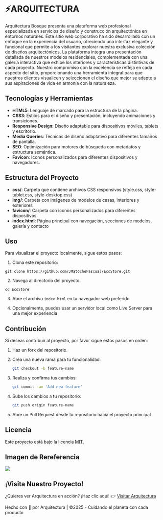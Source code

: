 # ⚡️ARQUITECTURA

Arquitectura Bosque presenta una plataforma web profesional especializada en servicios de diseño y construcción arquitectónica en entornos naturales. Este sitio web corporativo ha sido desarrollado con un enfoque en la experiencia del usuario, ofreciendo una interfaz elegante y funcional que permite a los visitantes explorar nuestra exclusiva colección de diseños arquitectónicos. La plataforma integra una presentación detallada de nuestros modelos residenciales, complementada con una galería interactiva que exhibe los interiores y características distintivas de cada proyecto. Nuestro compromiso con la excelencia se refleja en cada aspecto del sitio, proporcionando una herramienta integral para que nuestros clientes visualicen y seleccionen el diseño que mejor se adapte a sus aspiraciones de vida en armonía con la naturaleza.

## Tecnologías y Herramientas

- **HTML5**: Lenguaje de marcado para la estructura de la página.
- **CSS3**: Estilos para el diseño y presentación, incluyendo animaciones y transiciones.
- **Responsive Design**: Diseño adaptable para dispositivos móviles, tablets y escritorio.
- **Media Queries**: Técnicas de diseño adaptativo para diferentes tamaños de pantalla.
- **SEO**: Optimización para motores de búsqueda con metadatos y estructura semántica.
- **Favicon**: Iconos personalizados para diferentes dispositivos y navegadores.

## Estructura del Proyecto

- **css/**: Carpeta que contiene archivos CSS responsivos (style.css, style-tablet.css, style-desktop.css)
- **img/**: Carpeta con imágenes de modelos de casas, interiores y exteriores
- **favicon/**: Carpeta con iconos personalizados para diferentes dispositivos
- **index.html**: Página principal con navegación, secciones de modelos, galería y contacto

## Uso

Para visualizar el proyecto localmente, sigue estos pasos:

1. Clona este repositorio:

```
git clone https://github.com/JMatochePascual/EcoStore.git
```

2. Navega al directorio del proyecto:

```
cd EcoStore
```

3. Abre el archivo `index.html` en tu navegador web preferido

4. Opcionalmente, puedes usar un servidor local como Live Server para una mejor experiencia

## Contribución

Si deseas contribuir al proyecto, por favor sigue estos pasos en orden:

1. Haz un fork del repositorio.

2. Crea una nueva rama para tu funcionalidad:
   ```bash
   git checkout -b feature-name
   ```
3. Realiza y confirma tus cambios:
   ```bash
   git commit -am 'Add new feature'
   ```
4. Sube los cambios a tu repositorio:
   ```bash
   git push origin feature-name
   ```
5. Abre un Pull Request desde tu repositorio hacia el proyecto principal

## Licencia

Este proyecto está bajo la licencia [MIT](https://opensource.org/licenses/MIT).

## Imagen de Rereferencia

![](https://i.postimg.cc/7PzMj6dd/arquitectura.png)

## ¡Visita Nuestro Proyecto!

¿Quieres ver Arquitectura en acción? ¡Haz clic aquí! 👉 [Visitar Arquitectura](https://jmatochepascual.github.io/Arquitectura/)

Hecho con 💚 por Arquitectura | ©2025 - Cuidando el planeta con cada producto

